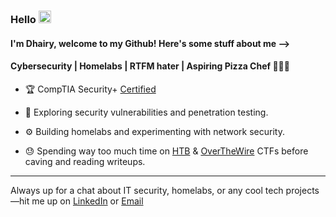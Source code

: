 ### Hello <img height="20" src="https://raw.githubusercontent.com/MartinHeinz/MartinHeinz/master/wave.gif">

#### I'm Dhairy, welcome to my Github! Here's some stuff about me -->

#### Cybersecurity | Homelabs | RTFM hater | Aspiring Pizza Chef 👨🏻‍🍳

- 🏆 CompTIA Security+ [Certified](https://www.credly.com/badges/147bd278-2d10-4d7b-91f2-19008a6a8182/linked_in)

- 🔎 Exploring security vulnerabilities and penetration testing.
- ⚙️ Building homelabs and experimenting with network security.
- 😓 Spending way too much time on [HTB](https://www.hackthebox.com/) & [OverTheWire](https://overthewire.org/) CTFs before caving and reading writeups. 

---
Always up for a chat about IT security, homelabs, or any cool tech projects—hit me up on [LinkedIn](https://www.linkedin.com/in/dhairy-raval/) or [Email](mailto:dhairyraval@gmail.com)


